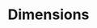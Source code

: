 ---
layout: default
bigquery: https://console.cloud.google.com/bigquery?p=covid-19-dimensions-ai&page=table&d=data&t=publications
contributors: Digital Science, https://www.digital-science.com/
cost: Free for personal, non-commercial use.
description: Dimensions contains more than 100 million publications, ranging from
  articles published in scholarly journals, books and book chapters, to preprints
  and conference proceedings. All publications are contextualized with linked data
  sets, funding, publications, patents, clinical trials, and policy documents. You
  can also view associated categories, funders, institutions, and researcher profiles.
documentation: https://docs.dimensions.ai/bigquery/index.html
last_edit: 04/06/2022, 03:38:29
location: https://www.dimensions.ai/products/free/
maintained_by: Digital Science, https://www.digital-science.com/
schema_fields:
- organisation_details
- category_rcdc
- wikipedia_url
- associated_publication_pmid
- research_org_countries
- acknowledgements
- categories
- original_title
- granted_date
- original_assignee
- isbn
- linkout
- funding_currency
- reference_ids
- priority_date
- date_online
- funding_chf
- name
- granted_year
- year
- address
- funding_aud
- date_imported_gbq
- date_inserted
- expiration_date
- grant_number
- mesh_terms
- eisbn
- journal_lists
- repository_name
- abstract
- family_members_ids
- application_number
- publication_year
- pmcid
- research_org_state_names
- editors
- acronym
- gender
- funding_eur
- status
- parent_id
- proceedings_title
- open_access_categories
- license
- funding_cad
- start_year
- ipcr
- volume
- acronyms
- cited_by_ids
- resulting_publication_ids
- investigators
- filing_status
- book_series_title
- relationships
- created_date
- labels
- authors
- id
- category_icrp_ct
- concepts
- embargo_date
- supporting_grant_ids
- funding_gbp
- research_org_city_names
- altmetrics
- funding_amount
- jurisdiction
- category_uoa
- funder_countries
- funding_cny
- clinical_trial_ids
- researcher_ids
- repository_id
- associated_publication_arxiv_id
- title
- current_assignee
- mesh_headings
- issue
- phase
- end_date
- current_assignee_orgs
- research_org_cities
- funder_org
- assignee_countries
- start_date
- type
- expiration_year
- pages
- established
- email_address
- legal_status
- pmid
- funder_org_countries
- doi
- original_assignee_orgs
- description
- book_title
- funding_jpy
- funding_details
- brief_title
- publication_ids
- citations
- patent_ids
- filing_date
- active_years
- funding_nzd
- family_count
- registry
- citation_string
- research_orgs
- current_assignee_countries
- date_normal
- associated_publication_doi
- research_org_country_names
- funder_org_cities
- category_hrcs_hc
- assignee_orgs
- category_icrp_cso
- interventions
- research_org_state_codes
- journal
- category_sdg
- end_year
- external_ids
- source_id
- category_hrcs_rac
- associated_publication_id
- conditions
- family_id
- original_assignee_countries
- funding_usd
- arxiv_id
- category_for
- citations_count
- metrics
- funder_org_state_codes
- original_abstract
- date_print
- filing_year
- foa_number
- subtitles
- legal_events
- date_modified
- conference
- publisher
- links
- publication_date
- open_access_categories_v2
- funder_orgs
- inventor_names
- language
- resulting_publication_doi
- category_bra
- funder_org_acronyms
- priority_year
- kind
- cpc
- types
- repository_url
- aliases
- associated_grant_ids
- date
- category_hra
shortname: dimensions
tags:
- scholarly literature
- patents
- funding
- clinical trials
- academic profiles
terms_of_use: 'Use of both the Dimensions COVID-19 dataset and full Dimensions dataset
  are subject to the Dimensions Terms of use: https://www.dimensions.ai/policies-terms-legal '
title: Dimensions
uuid: dcff88bd-fe6b-4fdb-8159-809bf9d7bc1c
---